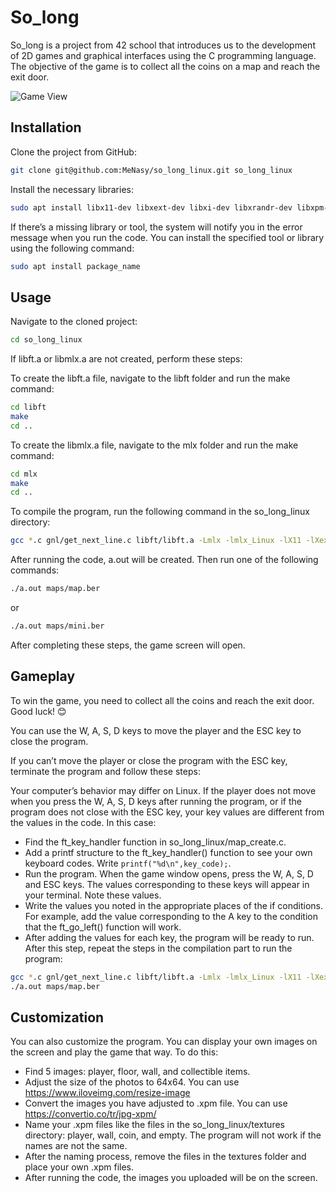 # So_long

So_long is a project from 42 school that introduces us to the development of 2D games and graphical interfaces using the C programming language. The objective of the game is to collect all the coins on a map and reach the exit door.

![Game View](https://github.com/MeNasy/so_long_linux/issues/1#issue-2123498410)

## Installation

Clone the project from GitHub:

```bash
git clone git@github.com:MeNasy/so_long_linux.git so_long_linux

```

Install the necessary libraries:

```bash
sudo apt install libx11-dev libxext-dev libxi-dev libxrandr-dev libxpm-dev libxmu-dev libxi-dev libxcursor-dev libxt-dev libbsd-dev libjpeg-dev libpng-dev libtiff-dev libgif-dev libopenexr-dev libmpc-dev libgmp-dev libmpfr-dev libgomp1 libgomp-plugin-nvptx libgomp1-plugin-nvptx libatomic1 libquadmath0 libpgm-dev libssl-dev
```

If there’s a missing library or tool, the system will notify you in the error message when you run the code. You can install the specified tool or library using the following command:

```bash
sudo apt install package_name
```

## Usage

Navigate to the cloned project:

```bash
cd so_long_linux
```

If libft.a or libmlx.a are not created, perform these steps:

To create the libft.a file, navigate to the libft folder and run the make command:

```bash
cd libft
make
cd ..
```

To create the libmlx.a file, navigate to the mlx folder and run the make command:

```bash
cd mlx
make
cd ..
```

To compile the program, run the following command in the so_long_linux directory:

```bash
gcc *.c gnl/get_next_line.c libft/libft.a -Lmlx -lmlx_Linux -lX11 -lXext -lm -lz
```

After running the code, a.out will be created. Then run one of the following commands:

```bash
./a.out maps/map.ber
```

or

```bash
./a.out maps/mini.ber
```

After completing these steps, the game screen will open.

## Gameplay

To win the game, you need to collect all the coins and reach the exit door. Good luck! 😊

You can use the W, A, S, D keys to move the player and the ESC key to close the program.

If you can’t move the player or close the program with the ESC key, terminate the program and follow these steps:

Your computer’s behavior may differ on Linux. If the player does not move when you press the W, A, S, D keys after running the program, or if the program does not close with the ESC key, your key values are different from the values in the code. In this case:

- Find the ft_key_handler function in so_long_linux/map_create.c.
- Add a printf structure to the ft_key_handler() function to see your own keyboard codes. Write `printf("%d\n",key_code);`.
- Run the program. When the game window opens, press the W, A, S, D and ESC keys. The values corresponding to these keys will appear in your terminal. Note these values.
- Write the values you noted in the appropriate places of the if conditions. For example, add the value corresponding to the A key to the condition that the ft_go_left() function will work.
- After adding the values for each key, the program will be ready to run. After this step, repeat the steps in the compilation part to run the program:

```bash
gcc *.c gnl/get_next_line.c libft/libft.a -Lmlx -lmlx_Linux -lX11 -lXext -lm -lz
./a.out maps/map.ber
```

## Customization

You can also customize the program. You can display your own images on the screen and play the game that way. To do this:

- Find 5 images: player, floor, wall, and collectible items.
- Adjust the size of the photos to 64x64. You can use https://www.iloveimg.com/resize-image
- Convert the images you have adjusted to .xpm file. You can use https://convertio.co/tr/jpg-xpm/
- Name your .xpm files like the files in the so_long_linux/textures directory: player, wall, coin, and empty. The program will not work if the names are not the same.
- After the naming process, remove the files in the textures folder and place your own .xpm files.
- After running the code, the images you uploaded will be on the screen.

